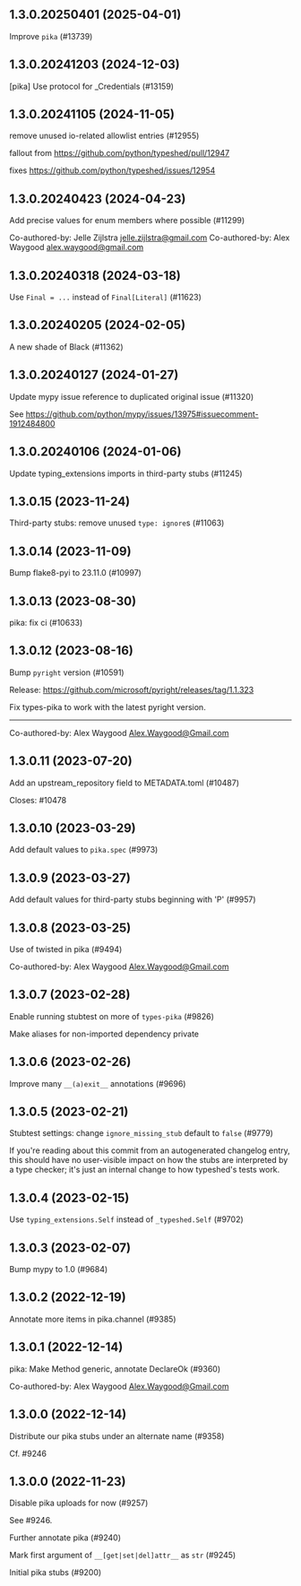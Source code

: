 ## 1.3.0.20250401 (2025-04-01)

Improve `pika` (#13739)

## 1.3.0.20241203 (2024-12-03)

[pika] Use protocol for _Credentials (#13159)

## 1.3.0.20241105 (2024-11-05)

remove unused io-related allowlist entries (#12955)

fallout from https://github.com/python/typeshed/pull/12947

fixes https://github.com/python/typeshed/issues/12954

## 1.3.0.20240423 (2024-04-23)

Add precise values for enum members where possible (#11299)

Co-authored-by: Jelle Zijlstra <jelle.zijlstra@gmail.com>
Co-authored-by: Alex Waygood <alex.waygood@gmail.com>

## 1.3.0.20240318 (2024-03-18)

Use `Final = ...` instead of `Final[Literal]` (#11623)

## 1.3.0.20240205 (2024-02-05)

A new shade of Black (#11362)

## 1.3.0.20240127 (2024-01-27)

Update mypy issue reference to duplicated original issue (#11320)

See https://github.com/python/mypy/issues/13975#issuecomment-1912484800

## 1.3.0.20240106 (2024-01-06)

Update typing_extensions imports in third-party stubs (#11245)

## 1.3.0.15 (2023-11-24)

Third-party stubs: remove unused `type: ignore`s (#11063)

## 1.3.0.14 (2023-11-09)

Bump flake8-pyi to 23.11.0 (#10997)

## 1.3.0.13 (2023-08-30)

pika: fix ci (#10633)

## 1.3.0.12 (2023-08-16)

Bump `pyright` version (#10591)

Release: https://github.com/microsoft/pyright/releases/tag/1.1.323

Fix types-pika to work with the latest pyright version.

---------

Co-authored-by: Alex Waygood <Alex.Waygood@Gmail.com>

## 1.3.0.11 (2023-07-20)

Add an upstream_repository field to METADATA.toml (#10487)

Closes: #10478

## 1.3.0.10 (2023-03-29)

Add default values to `pika.spec` (#9973)

## 1.3.0.9 (2023-03-27)

Add default values for third-party stubs beginning with 'P' (#9957)

## 1.3.0.8 (2023-03-25)

Use of twisted in pika (#9494)

Co-authored-by: Alex Waygood <Alex.Waygood@Gmail.com>

## 1.3.0.7 (2023-02-28)

Enable running stubtest on more of `types-pika` (#9826)

Make aliases for non-imported dependency private

## 1.3.0.6 (2023-02-26)

Improve many `__(a)exit__` annotations (#9696)

## 1.3.0.5 (2023-02-21)

Stubtest settings: change `ignore_missing_stub` default to `false` (#9779)

If you're reading about this commit from an autogenerated changelog entry, this should have no user-visible impact on how the stubs are interpreted by a type checker; it's just an internal change to how typeshed's tests work.

## 1.3.0.4 (2023-02-15)

Use `typing_extensions.Self` instead of `_typeshed.Self` (#9702)

## 1.3.0.3 (2023-02-07)

Bump mypy to 1.0 (#9684)

## 1.3.0.2 (2022-12-19)

Annotate more items in pika.channel (#9385)

## 1.3.0.1 (2022-12-14)

pika: Make Method generic, annotate DeclareOk (#9360)

Co-authored-by: Alex Waygood <Alex.Waygood@Gmail.com>

## 1.3.0.0 (2022-12-14)

Distribute our pika stubs under an alternate name (#9358)

Cf. #9246

## 1.3.0.0 (2022-11-23)

Disable pika uploads for now (#9257)

See #9246.

Further annotate pika (#9240)

Mark first argument of `__[get|set|del]attr__` as `str` (#9245)

Initial pika stubs (#9200)


